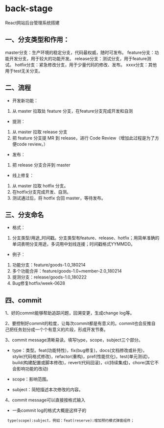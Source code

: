 # back-stage
React网站后台管理系统搭建

## 一、分支类型和作用：
master分支：生产环境的稳定分支，代码最权威，随时可发布。
feature分支：功能开发分支，用于较大的功能开发。
release分支：测试分支，用于feature测试。
hotfix分支：紧急修改分支，用于少量代码的修改、发布。
xxxx分支：其他用于test无关分支。
## 二、流程
- 开发新功能：
1. 从 master 拉取处 feature 分支，在feature分支完成开发和自测
- 提测：
1. 从 master 拉取 release 分支
2. 把 feature 分支提 MR 到 release，进行 Code Review（增加此过程是为了方便code review。）
- 发布：
1. 把 release 分支合并到 master
- 线上修复：
1. 从 master 拉取 hotfix 分支。
2. 在hotfix分支完成开发、自测。
3. 测试通过后，将 hotfix 合回 master，等待发布。

## 三、分支命名
- 格式：
1. 分支类型/用途_时间戳。分支类型有feature、release、hotfix；用简单准确的单词表明分支用途，多词用中划线连接；时间戳格式YYMMDD。
- 例子：
1. 功能分支：feature/goods-1.0_180214
2. 多个功能合并：feature/goods-1.0+member-2.0_180214
3. 提测分支：release/goods-1.0_180222
4. Bug修复hotfix/week-0628 
## 四、commit
1、好的commit能够帮助追踪问题，回溯变更，生成change log等。

2、要控制好commit的粒度，让每次commit都是有意义的。commit也会反推自己把任务划分成一个个有意义的片段，形成开发节奏。

3、commit message清晰易读。填写type，scope，subject三个部分。

- type：类型。feat(功能特性)，fix(bug修复)，docs(文档修改或补充)，style(代码格式修改)，refactor(重构)，pref(性能优化)，test(单元测试)，build(构建配置或脚本修改)，revert(代码回滚)，ci(持续集成)，chore(其它不会影响功能的改动)

- scope：影响范围。

- subject：简短描述本次修改的内容。

4、commit message可以直接按格式输入

- 一条commit log的格式大概是这样子的

` type(scope):subject，例如：feat(reserve):增加预约模式弹窗组件；`
